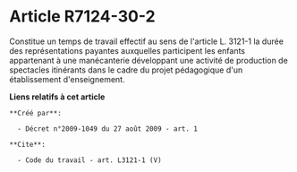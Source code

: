 # Article R7124-30-2

Constitue un temps de travail effectif au sens de l'article L. 3121-1 la durée des représentations payantes auxquelles
participent les enfants appartenant à une manécanterie développant une activité de production de spectacles itinérants dans
le cadre du projet pédagogique d'un établissement d'enseignement.

**Liens relatifs à cet article**

	**Créé par**:

	  - Décret n°2009-1049 du 27 août 2009 - art. 1

	**Cite**:

	  - Code du travail - art. L3121-1 (V)
